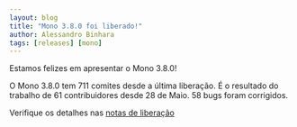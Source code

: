 ```yaml
---
layout: blog
title: "Mono 3.8.0 foi liberado!"
author: Alessandro Binhara
tags: [releases] [mono]
---
```


Estamos felizes em apresentar o Mono 3.8.0!

O Mono 3.8.0 tem 711 comites desde a última liberação. É o resultado do trabalho de 61 contribuidores desde 28 de Maio. 58 bugs foram corrigidos.

Verifique os detalhes nas [notas de liberação](/docs/about-mono/releases/3.8.0/)